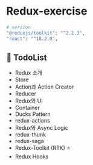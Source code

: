 # Redux-exercise

```bash
# version
"@reduxjs/toolkit": "^2.2.3",
"react": "^18.2.0",
```

## 🚩 TodoList

- Redux 소개
- Store
- Action과 Action Creator
- Reducer
- Redux와 UI
- Container
- Ducks Pattern
- redux-actions
- Redux와 Async Logic
- redux-thunk
- redux-saga
- Redux-Toolkit (RTK) ⭐️
- Redux Hooks
